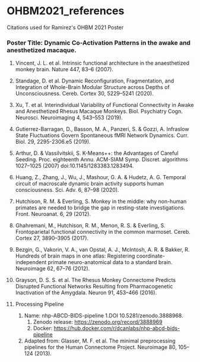 # OHBM2021_references
Citations used for Ramirez's OHBM 2021 Poster
### Poster Title: Dynamic Co-Activation Patterns in the awake and anesthetized macaque. 


1.	Vincent, J. L. et al. Intrinsic functional architecture in the anaesthetized monkey brain. Nature 447, 83–6 (2007).
1.	Standage, D. et al. Dynamic Reconfiguration, Fragmentation, and Integration of Whole-Brain Modular Structure across Depths of Unconsciousness. Cereb. Cortex 30, 5229–5241 (2020).
1.	Xu, T. et al. Interindividual Variability of Functional Connectivity in Awake and Anesthetized Rhesus Macaque Monkeys. Biol. Psychiatry Cogn. Neurosci. Neuroimaging 4, 543–553 (2019).
1.	Gutierrez-Barragan, D., Basson, M. A., Panzeri, S. & Gozzi, A. Infraslow State Fluctuations Govern Spontaneous fMRI Network Dynamics. Curr. Biol. 29, 2295-2306.e5 (2019).
1.	Arthur, D. & Vassilvitskii, S. K-Means++: the Advantages of Careful Seeding. Proc. eighteenth Annu. ACM-SIAM Symp. Discret. algorithms 1027–1025 (2007) doi:10.1145/1283383.1283494.
1.	Huang, Z., Zhang, J., Wu, J., Mashour, G. A. & Hudetz, A. G. Temporal circuit of macroscale dynamic brain activity supports human consciousness. Sci. Adv. 6, 87–98 (2020).
1.	Hutchison, R. M. & Everling, S. Monkey in the middle: why non-human primates are needed to bridge the gap in resting-state investigations. Front. Neuroanat. 6, 29 (2012).
1.	Ghahremani, M., Hutchison, R. M., Menon, R. S. & Everling, S. Frontoparietal functional connectivity in the common marmoset. Cereb. Cortex 27, 3890–3905 (2017).
1.	Bezgin, G., Vakorin, V. A., van Opstal, A. J., McIntosh, A. R. & Bakker, R. Hundreds of brain maps in one atlas: Registering coordinate-independent primate neuro-anatomical data to a standard brain. Neuroimage 62, 67–76 (2012).
1.	Grayson, D. S. S. et al. The Rhesus Monkey Connectome Predicts Disrupted Functional Networks Resulting from Pharmacogenetic Inactivation of the Amygdala. Neuron 91, 453–466 (2016).

1. Processing Pipeline
   1. Name: nhp-ABCD-BIDS-pipeline
      1.DOI 10.5281/zenodo.3888968. 
      1. Zenodo release: https://zenodo.org/record/3888969
      1. Docker: https://hub.docker.com/r/dcanlabs/nhp-abcd-bids-pipeline
    1. Adapted from: Glasser, M. F. et al. The minimal preprocessing pipelines for the Human Connectome Project. Neuroimage 80, 105–124 (2013).

